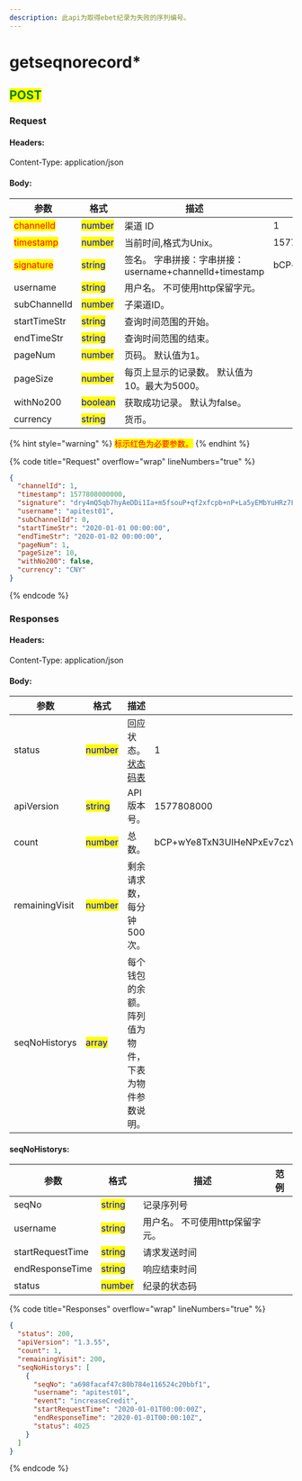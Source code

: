 ```yaml
---
description: 此api为取得ebet纪录为失败的序列编号。
---
```


# getseqnorecord\*

## <mark style="color:green;">POST</mark>

### **Request**

#### Headers:

Content-Type: application/json

#### Body:

<table><thead><tr><th>参数</th><th>格式</th><th>描述</th><th data-hidden>范例</th></tr></thead><tbody><tr><td><mark style="color:red;">channelId</mark></td><td><mark style="color:blue;">number</mark></td><td>渠道 ID</td><td>1</td></tr><tr><td><mark style="color:red;">timestamp</mark></td><td><mark style="color:blue;">number</mark></td><td>当前时间,格式为Unix。</td><td>1577808000</td></tr><tr><td><mark style="color:red;">signature</mark></td><td><mark style="color:blue;">string</mark></td><td>签名。 字串拼接：字串拼接：username+channelId+timestamp</td><td>bCP+wYe8TxN3UIHeNPxEv7czYkXueoe1pKSB6IaUDfoR4mtFYcJl3rNFk8Uz84XAHfeD3mNE+p4gECOVw2JxxQ==</td></tr><tr><td>username</td><td><mark style="color:blue;">string</mark></td><td>用户名。 不可使用http保留字元。</td><td></td></tr><tr><td>subChannelId</td><td><mark style="color:blue;">number</mark></td><td>子渠道ID。</td><td></td></tr><tr><td>startTimeStr</td><td><mark style="color:blue;">string</mark></td><td>查询时间范围的开始。</td><td></td></tr><tr><td>endTimeStr</td><td><mark style="color:blue;">string</mark></td><td>查询时间范围的结束。</td><td></td></tr><tr><td>pageNum</td><td><mark style="color:blue;">number</mark></td><td>页码。 默认值为1。</td><td></td></tr><tr><td>pageSize</td><td><mark style="color:blue;">number</mark></td><td>每页上显示的记录数。 默认值为10。最大为5000。</td><td></td></tr><tr><td>withNo200</td><td><mark style="color:blue;">boolean</mark></td><td>获取成功记录。 默认为false。</td><td></td></tr><tr><td>currency</td><td><mark style="color:blue;">string</mark></td><td>货币。</td><td></td></tr></tbody></table>

{% hint style="warning" %}
<mark style="color:red;">标示红色为必要参数。</mark>
{% endhint %}

{% code title="Request" overflow="wrap" lineNumbers="true" %}
```json
{
  "channelId": 1,
  "timestamp": 1577808000000,
  "signature": "dry4mQ5qb7hyAeDDi1Ia+m5fsouP+qf2xfcpb+nP+La5yEMbYuHRz7Fge2OTgVi7DttC8p+Aiedfnnu42ii2lQ==",
  "username": "apitest01",
  "subChannelId": 0,
  "startTimeStr": "2020-01-01 00:00:00",
  "endTimeStr": "2020-01-02 00:00:00",
  "pageNum": 1,
  "pageSize": 10,
  "withNo200": false,
  "currency": "CNY"
}
```
{% endcode %}

### **Responses**

#### Headers:

Content-Type: application/json

#### Body:

<table><thead><tr><th>参数</th><th>格式</th><th>描述</th><th data-hidden>范例</th></tr></thead><tbody><tr><td>status</td><td><mark style="color:blue;">number</mark></td><td>回应状态。<a href="../../ebet-zhuang-tai-ma.md#ebet-xiang-ying-de-zhuang-tai-dai-ma">状态码表</a></td><td>1</td></tr><tr><td>apiVersion</td><td><mark style="color:blue;">string</mark></td><td>API版本号。</td><td>1577808000</td></tr><tr><td>count</td><td><mark style="color:blue;">number</mark></td><td>总数。</td><td>bCP+wYe8TxN3UIHeNPxEv7czYkXueoe1pKSB6IaUDfoR4mtFYcJl3rNFk8Uz84XAHfeD3mNE+p4gECOVw2JxxQ==</td></tr><tr><td>remainingVisit</td><td><mark style="color:blue;">number</mark></td><td>剩余请求数，每分钟500次。</td><td></td></tr><tr><td>seqNoHistorys</td><td><mark style="color:blue;">array</mark></td><td>每个钱包的余额。阵列值为物件，下表为物件参数说明。</td><td></td></tr></tbody></table>

#### seqNoHistorys:

<table><thead><tr><th>参数</th><th>格式</th><th>描述</th><th data-hidden>范例</th></tr></thead><tbody><tr><td>seqNo</td><td><mark style="color:blue;">string</mark></td><td>记录序列号</td><td></td></tr><tr><td>username</td><td><mark style="color:blue;">string</mark></td><td>用户名。 不可使用http保留字元。</td><td></td></tr><tr><td>startRequestTime</td><td><mark style="color:blue;">string</mark></td><td>请求发送时间</td><td></td></tr><tr><td>endResponseTime</td><td><mark style="color:blue;">string</mark></td><td>响应结束时间</td><td></td></tr><tr><td>status</td><td><mark style="color:blue;">number</mark></td><td>纪录的状态码</td><td></td></tr></tbody></table>

{% code title="Responses" overflow="wrap" lineNumbers="true" %}
```json
{
  "status": 200,
  "apiVersion": "1.3.55",
  "count": 1,
  "remainingVisit": 200,
  "seqNoHistorys": [
    {
      "seqNo": "a698facaf47c80b784e116524c20bbf1",
      "username": "apitest01",
      "event": "increaseCredit",
      "startRequestTime": "2020-01-01T00:00:00Z",
      "endResponseTime": "2020-01-01T00:00:10Z",
      "status": 4025
    }
  ]
}
```
{% endcode %}
